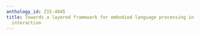 ```yaml
---
anthology_id: Z15-4045
title: Towards a layered framework for embodied language processing in situated human-robot
  interaction
---
```

